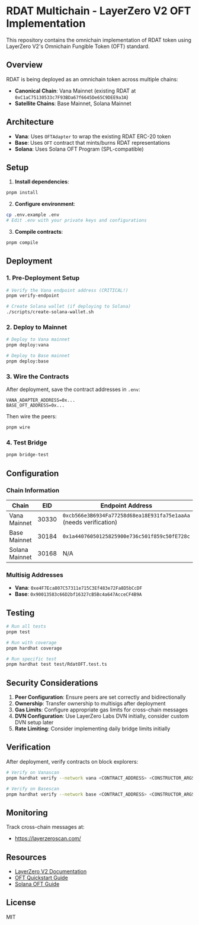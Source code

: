 # RDAT Multichain - LayerZero V2 OFT Implementation

This repository contains the omnichain implementation of RDAT token using LayerZero V2's Omnichain Fungible Token (OFT) standard.

## Overview

RDAT is being deployed as an omnichain token across multiple chains:
- **Canonical Chain**: Vana Mainnet (existing RDAT at `0xC1aC75130533c7F93BDa67f6645De65C9DEE9a3A`)
- **Satellite Chains**: Base Mainnet, Solana Mainnet

## Architecture

- **Vana**: Uses `OFTAdapter` to wrap the existing RDAT ERC-20 token
- **Base**: Uses `OFT` contract that mints/burns RDAT representations
- **Solana**: Uses Solana OFT Program (SPL-compatible)

## Setup

1. **Install dependencies**:
```bash
pnpm install
```

2. **Configure environment**:
```bash
cp .env.example .env
# Edit .env with your private keys and configurations
```

3. **Compile contracts**:
```bash
pnpm compile
```

## Deployment

### 1. Pre-Deployment Setup

```bash
# Verify the Vana endpoint address (CRITICAL!)
pnpm verify-endpoint

# Create Solana wallet (if deploying to Solana)
./scripts/create-solana-wallet.sh
```

### 2. Deploy to Mainnet

```bash
# Deploy to Vana mainnet
pnpm deploy:vana

# Deploy to Base mainnet
pnpm deploy:base
```

### 3. Wire the Contracts

After deployment, save the contract addresses in `.env`:
```
VANA_ADAPTER_ADDRESS=0x...
BASE_OFT_ADDRESS=0x...
```

Then wire the peers:
```bash
pnpm wire
```

### 4. Test Bridge

```bash
pnpm bridge-test
```

## Configuration

### Chain Information

| Chain | EID | Endpoint Address |
|-------|-----|------------------|
| Vana Mainnet | 30330 | `0xcb566e3B6934Fa77258d68ea18E931fa75e1aaAa` (needs verification) |
| Base Mainnet | 30184 | `0x1a44076050125825900e736c501f859c50fE728c` |
| Solana Mainnet | 30168 | N/A |

### Multisig Addresses

- **Vana**: `0xe4F7Eca807C57311e715C3Ef483e72Fa8D5bCcDF`
- **Base**: `0x90013583c66D2bf16327cB5Bc4a647AcceCF4B9A`

## Testing

```bash
# Run all tests
pnpm test

# Run with coverage
pnpm hardhat coverage

# Run specific test
pnpm hardhat test test/RdatOFT.test.ts
```

## Security Considerations

1. **Peer Configuration**: Ensure peers are set correctly and bidirectionally
2. **Ownership**: Transfer ownership to multisigs after deployment
3. **Gas Limits**: Configure appropriate gas limits for cross-chain messages
4. **DVN Configuration**: Use LayerZero Labs DVN initially, consider custom DVN setup later
5. **Rate Limiting**: Consider implementing daily bridge limits initially

## Verification

After deployment, verify contracts on block explorers:

```bash
# Verify on Vanascan
pnpm hardhat verify --network vana <CONTRACT_ADDRESS> <CONSTRUCTOR_ARGS>

# Verify on Basescan
pnpm hardhat verify --network base <CONTRACT_ADDRESS> <CONSTRUCTOR_ARGS>
```

## Monitoring

Track cross-chain messages at:
- https://layerzeroscan.com/

## Resources

- [LayerZero V2 Documentation](https://docs.layerzero.network/v2)
- [OFT Quickstart Guide](https://docs.layerzero.network/v2/developers/evm/oft/quickstart)
- [Solana OFT Guide](https://docs.layerzero.network/v2/developers/solana/oft/quickstart)

## License

MIT
